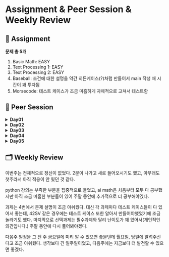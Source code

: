# Assignment & Peer Session & Weekly Review

## :book: Assignment

 **문제 총 5개**

1. Basic Math: EASY
2. Text Processing 1: EASY
3. Text Processing 2: EASY
4. Baseball: 조건에 대한 설명을 약간 히든케이스(?)처럼 만들어서 main 작성 때 시간이 꽤 투자됨
5. Morsecode: 테스트 케이스가 조금 미흡하게 자체적으로 고쳐서 테스트함

## :handshake: ​Peer Session

<details>
  <summary><b> Day01 </b></summary>
  <div markdown="1">
    
- 조 이름 정하기
    
- 모더레이터 로테이션 및 회의록 작성 기록 순서 정하기
    
- 그라운드룰: 5분 이상 지각 시, 장기자랑하기
  </div>
</details>

<details>
  <summary><b> Day02 </b></summary>
  <div markdown="1">
    
- 피어세션이 피어씁니다 자료 제작
    
- 정해진 학습 내용에 국한되지 않고 공부를 하다가 개인적으로 필요를 느끼는 부분이 있다면 공부하여 공유
    
- 피어세션때 서로 진도가 다르면 이해가 어려우니 진도를 맞출 필요성이 필요하다
    
- python기초 보다는 AI Math를 중점으로 피어세션 진행
    
- 목요일까지 권장 학습 가이드만큼 끝내기
    
- 매주 월요일에 지난주 과제 리뷰
    
- 내일 (수) AI Math 6강 까지 공부하여 피어세션 참여
  </div>
</details>

<details>
  <summary><b> Day03 </b></summary>
  <div markdown="1">
    
- 변자민님, 서현범님 입과 취소
    
- 선형회귀 계수 수식 풀어보기
    
- 중심극한정리 사이트: https://angeloyeo.github.io/2020/09/15/CLT_meaning.html
    
- CV 대회 우수 코드: https://programmers.co.kr/skill_check_assignments/133
    
- 모두 AI Math 8강까지 강의 듣기 완료 / 필수 관제 완료 / AI Math 학습 정리 -ing
    
- 학습정리 깃허브 비공개로 올리는 중인데, 운영진분들의 깃허브 아이디 읽기권한 드리는 되는지
  </div>
</details>

<details>
  <summary><b> Day04 </b></summary>
  <div markdown="1">
    
- 박진형님 , 백운경님 새로 합류
    
- 모더레이터 순서 추가 수정
    
- 그라운드 룰 추가
    
  1. 피어 세션 : 강의 내용에 집중해서 서로 모르는 것 공유하기
    
  2. 모르는 내용은 슬랙에 올리면서 서로 공유하고 의견 나누기
    
  3. 자기가 알려주고 싶은 내용 있으면 슬랙에 올려서 공유하기

  </div>
</details>

<details>
  <summary><b> Day05 </b></summary>
  <div markdown="1">
    
- 주간 학습 정리방식에 대한 질문 및 논의
    
- 공부에 필요한 책에대한 정보공유
    
  1. 밑바닥부터 시작하는 딥러닝
    
  2. Dive into Deep Learning
    
- 피어 세션 진행 주제 선정
    
  1. 강의 내용 관련 질문 및 토의
    
  2. Dive into Deep Learning에 대한 스터디(토론 진행)
    
  3. 알고리즘 문제 공유 및 토의
  </div>
</details>

## :card_index_dividers: Weekly Review

이번주는 전체적으로 정신이 없었다. 2분이 나가고 새로 들어오시기도 했고, 아무래도 첫주라서 아직 적응이 안 됬던 것 같다.

python 강의는 부족한 부분을 집중적으로 들었고, ai math은 처음부터 모두 다 공부했지만 아직 조금 미흡한 부분들이 있어 주말 동안에 추가적으로 더 공부해야겠다.

과제는 4번에서 문제 설명이 조금 아쉬웠다. 대신 각 과제마다 테스트 케이스들이 다 있어서 좋는데, 42SV 같은 경우에는 테스트 케이스 또한 알아서 만들어야했었기에 조금 놀라기도 했다. 마지막으로 선택과제는 필수과제와 달리 난이도가 꽤 있어서(개인적인 의견입니다.) 주말 동안에 다시 풀어봐야겠다.

다음주 일정을 그 전 주 금요일에 미리 알 수 있으면 좋을텐데 월요일, 당일에 알려주신다고 조금 아쉬웠다. 생각보다 긴 일주일이었고, 다음주에는 지금보다 더 발전할 수 있으면 좋겠다.
